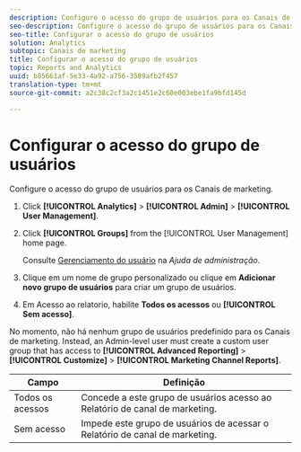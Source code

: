 ```yaml
---
description: Configure o acesso do grupo de usuários para os Canais de marketing.
seo-description: Configure o acesso do grupo de usuários para os Canais de marketing.
seo-title: Configurar o acesso do grupo de usuários
solution: Analytics
subtopic: Canais de marketing
title: Configurar o acesso do grupo de usuários
topic: Reports and Analytics
uuid: b85661af-5e33-4a92-a756-3589afb2f457
translation-type: tm+mt
source-git-commit: a2c38c2cf3a2c1451e2c60e003ebe1fa9bfd145d

---
```



# Configurar o acesso do grupo de usuários

Configure o acesso do grupo de usuários para os Canais de marketing.

1. Click **[!UICONTROL Analytics]** &gt; **[!UICONTROL Admin]** &gt; **[!UICONTROL User Management]**.
1. Click **[!UICONTROL Groups]** from the [!UICONTROL User Management] home page.

   Consulte [Gerenciamento do usuário](https://marketing.adobe.com/resources/help/en_US/reference/user_management.html) na *Ajuda de administração*.

1. Clique em um nome de grupo personalizado ou clique em **Adicionar novo grupo de usuários** para criar um grupo de usuários.
1. Em Acesso ao relatorio, habilite **Todos os acessos** ou **[!UICONTROL Sem acesso]**.

No momento, não há nenhum grupo de usuários predefinido para os Canais de marketing. Instead, an Admin-level user must create a custom user group that has access to **[!UICONTROL Advanced Reporting]** &gt; **[!UICONTROL Customize]** &gt; **[!UICONTROL Marketing Channel Reports]**.

| Campo | Definição |
|--- |--- |
| Todos os acessos | Concede a este grupo de usuários acesso ao Relatório de canal de marketing. |
| Sem acesso | Impede este grupo de usuários de acessar o Relatório de canal de marketing. |

